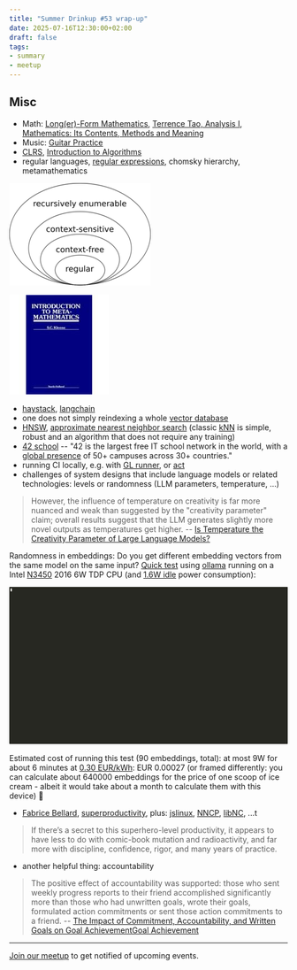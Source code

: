 ```yaml
---
title: "Summer Drinkup #53 wrap-up"
date: 2025-07-16T12:30:00+02:00
draft: false
tags:
- summary
- meetup
---
```


## Misc

* Math: [Long(er)-Form Mathematics](https://longformmath.com/), [Terrence Tao, Analysis I](https://www.google.com/search?q=terrence+tao+analysis), [Mathematics: Its Contents, Methods and Meaning](https://archive.org/details/MathematicsItsContentsMethodsAndMeaningVol3)
* Music: [Guitar Practice](https://www.captrice.io/)
* [CLRS](https://www.betterworldbooks.com/search/results?q=%22Introduction%20to%20Algorithms%22%20cormen), [Introduction to Algorithms](https://en.wikipedia.org/wiki/Introduction_to_Algorithms)
* regular languages, [regular expressions](https://stackoverflow.com/q/1732348/89391), chomsky hierarchy, metamathematics

[![](/images/640px-Chomsky-hierarchy-s.svg.png)](https://en.wikipedia.org/wiki/Chomsky_hierarchy)

[![](/images/6691437-M.jpg)](https://en.wikipedia.org/wiki/Stephen_Cole_Kleene)

* [haystack](https://haystack.deepset.ai/), [langchain](https://www.langchain.com/)
* one does not simply reindexing a whole [vector database](https://en.wikipedia.org/wiki/Vector_database)
* [HNSW](https://en.wikipedia.org/wiki/Hierarchical_navigable_small_world), [approximate nearest neighbor search](https://en.wikipedia.org/wiki/Nearest_neighbor_search#Approximation_methods) (classic [kNN](https://en.wikipedia.org/wiki/K-nearest_neighbors_algorithm)
is simple, robust and an algorithm that does not require any training)
* [42 school](https://www.42network.org/) -- "42 is the largest free IT school network in the world, with a [global presence](https://www.42network.org/42-schools/) of 50+ campuses across 30+ countries."
* running CI locally, e.g. with [GL runner](https://docs.gitlab.com/runner/install/), or [act](https://github.com/nektos/act)
* challenges of system designs that include language models or related technologies: levels or randomness (LLM parameters, temperature, ...)

> However, the influence of temperature on creativity is far more nuanced and
> weak than suggested by the "creativity parameter" claim; overall results
> suggest that the LLM generates slightly more novel outputs as temperatures
> get higher. -- [Is Temperature the Creativity Parameter of Large Language Models?](https://arxiv.org/pdf/2405.00492)

Randomness in embeddings: Do you get different embedding vectors from the same
model on the same input? [Quick
test](https://github.com/golang-leipzig/golang-leipzig.github.io/tree/source/static/vembedtest)
using [ollama](https://ollama.com) running on a Intel
[N3450](https://www.intel.com/content/www/us/en/products/sku/95596/intel-celeron-processor-n3450-2m-cache-up-to-2-20-ghz/specifications.html)
2016 6W TDP CPU (and [1.6W idle](/images/zima-idle-1.6w.png) power
consumption):

![](/vembedtest/vembedtest.gif)

Estimated cost of running this test (90 embeddings, total): at most 9W for
about 6 minutes at [0.30 EUR/kWh](/images/l-strom-dyn-2025-07.png): EUR 0.00027
(or framed differently: you can calculate about 640000 embeddings for the price
of one scoop of ice cream - albeit it would take about a month to calculate
them with this device) 🍦

* [Fabrice Bellard](https://en.wikipedia.org/wiki/Fabrice_Bellard),
  [superproductivity](http://web.archive.org/web/20121006002711/http://blog.smartbear.com/software-quality/bid/167059/Fabrice-Bellard-Portrait-of-a-Superproductive-Programmer),
plus: [jslinux](https://bellard.org/jslinux/), [NNCP](https://bellard.org/nncp/), [libNC](https://bellard.org/libnc/), ...t

> If there’s a secret to this superhero-level productivity, it appears to have
> less to do with comic-book mutation and radioactivity, and far more with
> discipline, confidence, rigor, and many years of practice.

* another helpful thing: accountability

> The positive effect of accountability was supported: those who sent weekly
> progress reports to their friend accomplished significantly more than those
> who had unwritten goals, wrote their goals, formulated action commitments or
> sent those action commitments to a friend. -- [The Impact of Commitment, Accountability, and Written Goals on Goal AchievementGoal Achievement](https://scholar.dominican.edu/cgi/viewcontent.cgi?article=1002&context=psychology-faculty-conference-presentations)

----

[Join our meetup](https://www.meetup.com/de-DE/leipzig-golang/) to get notified of upcoming events.
